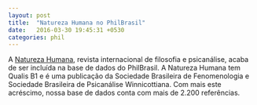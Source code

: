 ```yaml
---
layout: post
title:  "Natureza Humana no PhilBrasil"
date:   2016-03-30 19:45:31 +0530
categories: phil
---
```

A <a title="Natureza Humana" href="http://www.winnicottnaturezahumana.com.br/">Natureza Humana</a>, revista internacional de filosofia e psicanálise, acaba de ser incluída na base de dados do PhilBrasil. A Natureza Humana tem Qualis B1 e é uma publicação da Sociedade Brasileira de Fenomenologia e Sociedade Brasileira de Psicanálise Winnicottiana. Com mais este acréscimo, nossa base de dados conta com mais de 2.200 referências.